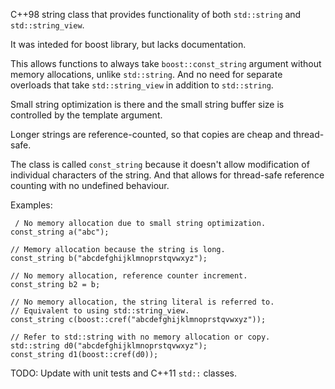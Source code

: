 C++98 string class that provides functionality of both `std::string` and `std::string_view`. 

It was inteded for boost library, but lacks documentation.

This allows functions to always take `boost::const_string` argument without memory allocations, unlike `std::string`. And no need for separate overloads that take `std::string_view` in addition to `std::string`.

Small string optimization is there and the small string buffer size is controlled by the template argument. 

Longer strings are reference-counted, so that copies are cheap and thread-safe.

The class is called `const_string` because it doesn't allow modification of individual characters of the string. And that allows for thread-safe reference counting with no undefined behaviour.

Examples:

```
 / No memory allocation due to small string optimization.
const_string a("abc");

// Memory allocation because the string is long.
const_string b("abcdefghijklmnoprstqvwxyz"); 

// No memory allocation, reference counter increment.
const_string b2 = b; 

// No memory allocation, the string literal is referred to.
// Equivalent to using std::string_view.
const_string c(boost::cref("abcdefghijklmnoprstqvwxyz")); 

// Refer to std::string with no memory allocation or copy.
std::string d0("abcdefghijklmnoprstqvwxyz");
const_string d1(boost::cref(d0)); 
```

TODO: Update with unit tests and C++11 `std::` classes.
